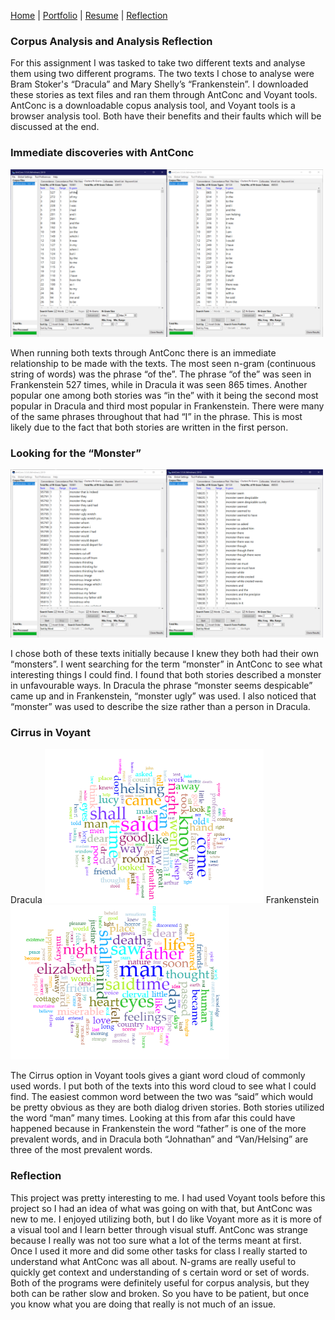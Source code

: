 [Home](index.md) | [Portfolio](portfolio.md) | [Resume](resume.md) | [Reflection](reflection.md) 

### Corpus Analysis and Analysis Reflection

For this assignment I was tasked to take two different texts and analyse them using two different programs. The two texts I chose to analyse were Bram Stoker's “Dracula” and Mary Shelly’s “Frankenstein”. I downloaded these stories as text files and ran them through AntConc and Voyant tools. AntConc is a downloadable copus analysis tool, and Voyant tools is a browser analysis tool. Both have their benefits and their faults which will be discussed at the end.

### Immediate discoveries with AntConc


<img src="Images/of the.PNG" alt="raster headshot" width="500"/>

When running both texts through AntConc there is an immediate relationship to be made with the texts. The most seen n-gram (continuous string of words) was the phrase “of the”. The phrase “of the” was seen in Frankenstein 527 times, while in Dracula it was seen 865 times. Another popular one among both stories was “in the” with it being the second most popular in Dracula and third most popular in Frankenstein. There were many of the same phrases throughout that had “I” in the phrase. This is most likely due to the fact that both stories are written in the first person. 

### Looking for the “Monster” 

<img src="Images/monster.PNG" alt="raster headshot" width="500"/>

I chose both of these texts initially because I knew they both had their own “monsters”. I went searching for the term “monster” in AntConc to see what interesting things I could find. I found that both stories described a monster in unfavourable ways. In Dracula the phrase “monster seems despicable” came up and in Frankenstein, “monster ugly” was used. I also noticed that “monster” was used to describe the size rather than a person in Dracula. 

### Cirrus in Voyant

Dracula 
<img src="Images/DraculaWords.png" alt="raster headshot" width="350"/> 
Frankenstein 
<img src="Images/FrankensteinWords.png" alt="raster headshot" width="350"/>

The Cirrus option in Voyant tools gives a giant word cloud of commonly used words. I put both of the texts into this word cloud to see what I could find. The easiest common word between the two was “said” which would be pretty obvious as they are both dialog driven stories. Both stories utilized the word “man” many times. Looking at this from afar this could have happened because in Frankenstein the word “father” is one of the more prevalent words, and in Dracula both “Johnathan” and “Van/Helsing” are three of the most prevalent words. 

### Reflection

This project was pretty interesting to me. I had used Voyant tools before this project so I had an idea of what was going on with that, but AntConc was new to me. I enjoyed utilizing both, but I do like Voyant more as it is more of a visual tool and I learn better through visual stuff. AntConc was strange because I really was not too sure what a lot of the terms meant at first. Once I used it more and did some other tasks for class I really started to understand what AntConc was all about. N-grams are really useful to quickly get context and understanding of s certain word or set of words. Both of the programs were definitely useful for corpus analysis, but they both can be rather slow and broken. So you have to be patient, but once you know what you are doing that really is not much of an issue. 


